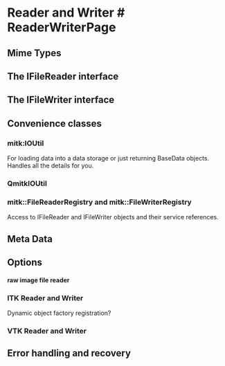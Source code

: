 Reader and Writer # ReaderWriterPage
=================


## Mime Types

## The IFileReader interface

## The IFileWriter interface

## Convenience classes

### mitk:IOUtil

For loading data into a data storage or just returning BaseData objects.
Handles all the details for you.

### QmitkIOUtil

### mitk::FileReaderRegistry and mitk::FileWriterRegistry

Access to IFileReader and IFileWriter objects and their service references.

## Meta Data

## Options

#### raw image file reader

### ITK Reader and Writer

Dynamic object factory registration?


### VTK Reader and Writer

## Error handling and recovery

